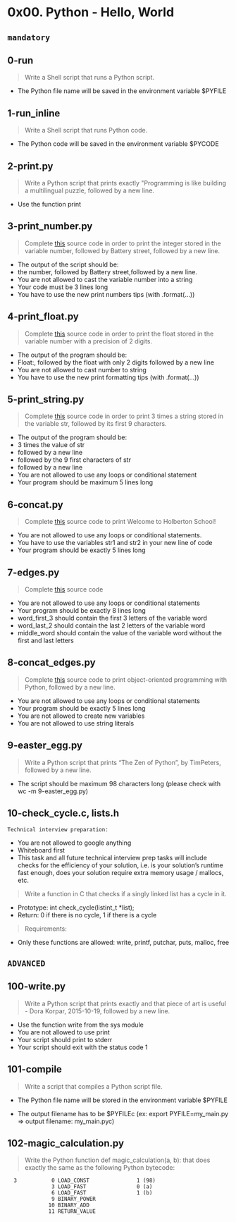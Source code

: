 # 0x00. Python - Hello, World

## ```mandatory```

## 0-run

> Write a Shell script that runs a Python script.

- The Python file name will be saved in the environment variable $PYFILE

## 1-run_inline

> Write a Shell script that runs Python code.

- The Python code will be saved in the environment variable $PYCODE

## 2-print.py

> Write a Python script that prints exactly "Programming is like building a multilingual puzzle, followed by a new line.

- Use the function print

## 3-print_number.py

> Complete [this](https://github.com/holbertonschool/0x00.py/blob/master/3-print_number.py) source code in order to print the integer stored in the variable number, followed by Battery street, followed by a new line.

- The output of the script should be:
- the number, followed by Battery street,followed by a new line.
- You are not allowed to cast the variable number into a string
- Your code must be 3 lines long
- You have to use the new print numbers tips (with .format(...))

## 4-print_float.py

> Complete [this](https://github.com/holbertonschool/0x00.py/blob/master/4-print_float.py) source code in order to print the float stored in the variable number with a precision of 2 digits.

- The output of the program should be:
- Float:, followed by the float with only 2 digits followed by a new line
- You are not allowed to cast number to string
- You have to use the new print formatting tips (with .format(...))

## 5-print_string.py

> Complete [this](https://github.com/holbertonschool/0x00.py/blob/master/5-print_string.py) source code in order to print 3 times a string stored in the variable str, followed by its first 9 characters.

- The output of the program should be:
- 3 times the value of str
- followed by a new line
- followed by the 9 first characters of str
- followed by a new line
- You are not allowed to use any loops or conditional statement
- Your program should be maximum 5 lines long
##  6-concat.py

> Complete [this](https://github.com/holbertonschool/0x00.py/blob/master/6-concat.py) source code to print Welcome to Holberton School!

- You are not allowed to use any loops or conditional statements.
- You have to use the variables str1 and str2 in your new line of code
- Your program should be exactly 5 lines long

## 7-edges.py

> Complete [this](https://github.com/holbertonschool/0x00.py/blob/master/7-edges.py) source code

- You are not allowed to use any loops or conditional statements
- Your program should be exactly 8 lines long
- word_first_3 should contain the first 3 letters of the variable word
- word_last_2 should contain the last 2 letters of the variable word
- middle_word should contain the value of the variable word without the first and last letters

## 8-concat_edges.py

> Complete [this](https://github.com/holbertonschool/0x00.py/blob/master/8-concat_edges.py) source code to print object-oriented programming with Python, followed by a new line.

- You are not allowed to use any loops or conditional statements
- Your program should be exactly 5 lines long
- You are not allowed to create new variables
- You are not allowed to use string literals
## 9-easter_egg.py

> Write a Python script that prints “The Zen of Python”, by TimPeters, followed by a new line.

- The script should be maximum 98 characters long (please check with wc -m 9-easter_egg.py)

## 10-check_cycle.c, lists.h

```Technical interview preparation:```

- You are not allowed to google anything
- Whiteboard first
- This task and all future technical interview prep tasks will include checks for the efficiency of your solution, i.e. is your solution’s runtime fast enough, does your solution require extra memory usage / mallocs, etc.
> Write a function in C that checks if a singly linked list has a cycle in it.

- Prototype: int check_cycle(listint_t *list);
- Return: 0 if there is no cycle, 1 if there is a cycle
> Requirements:

- Only these functions are allowed: write, printf, putchar, puts, malloc, free

## ``` ADVANCED ```

## 100-write.py

> Write a Python script that prints exactly and that piece of art is useful - Dora Korpar, 2015-10-19, followed by a new line.

- Use the function write from the sys module
- You are not allowed to use print
- Your script should print to stderr
- Your script should exit with the status code 1

## 101-compile

> Write a script that compiles a Python script file.

- The Python file name will be stored in the environment variable $PYFILE

- The output filename has to be $PYFILEc (ex: export PYFILE=my_main.py => output filename: my_main.pyc)

## 102-magic_calculation.py
> Write the Python function def magic_calculation(a, b): that does exactly the same as the following Python bytecode:
```
  3           0 LOAD_CONST               1 (98)
              3 LOAD_FAST                0 (a)
              6 LOAD_FAST                1 (b)
              9 BINARY_POWER
             10 BINARY_ADD
             11 RETURN_VALUE

```             
